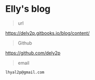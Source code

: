 # Elly's blog

> url

   https://dely2p.gitbooks.io/blog/content/

> Github

   https://github.com/dely2p
   
> email

    lhyal2p@gmail.com
